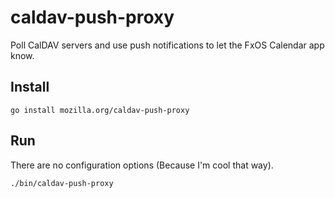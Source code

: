 caldav-push-proxy
=================

Poll CalDAV servers and use push notifications to let the FxOS Calendar app
know.

Install
-------

    go install mozilla.org/caldav-push-proxy

Run
---

There are no configuration options (Because I'm cool that way).

    ./bin/caldav-push-proxy
